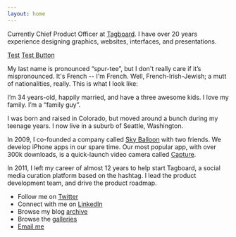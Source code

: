 ```yaml
---
layout: home
---
```


Currently Chief Product Officer at [Tagboard](https://tagboard.com). I have over 20 years experience designing graphics, websites, interfaces, and presentations.

<a href="http://chasem.co" id="button1" class="label">Test</a>
<a href="http://chasem.co" id="button2" class="label">Test Button</a>

My last name is pronounced “spur-tee”, but I don't really care if it’s mispronounced. It's French -- I'm French. Well, French-Irish-Jewish; a mutt of nationalities, really. This is what I look like:

I’m 34 years-old, happily married, and have a three awesome kids. I love my family. I’m a “family guy”.

I was born and raised in Colorado, but moved around a bunch during my teenage years. I now live in a suburb of Seattle, Washington.

In 2009, I co-founded a company called [Sky Balloon](http://skyballoonstudio.com) with two friends. We develop iPhone apps in our spare time. Our most popular app, with over 300k downloads, is a quick-launch video camera called [Capture](https://itunes.apple.com/us/app/capture-quick-video-camera/id442879059?mt=8).

In 2011, I left my career of almost 12 years to help start Tagboard, a social media curation platform based on the hashtag. I lead the product development team, and drive the product roadmap.

- Follow me on [Twitter](http://twitter.com/sperte)
- Connect with me on [LinkedIn](https://www.linkedin.com/in/sperte)
- Browse my blog [archive](/archive)
- Browse the [galleries](/galleries)
- [Email me](mailto:sean@sperte.com)
